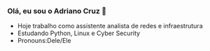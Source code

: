 ### Olá, eu sou o Adriano Cruz 👋

- Hoje trabalho como assistente analista de redes e infraestrutura
- Estudando Python, Linux e Cyber Security
-  Pronouns:Dele/Ele
